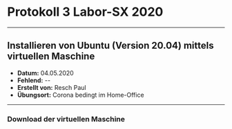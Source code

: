 # Protokoll 3 Labor-SX 2020
--------------------------------
## Installieren von Ubuntu (Version 20.04) mittels virtuellen Maschine
* **Datum:** 04.05.2020
* **Fehlend:** --
* **Erstellt von:** Resch Paul
* **Übungsort:** Corona bedingt im Home-Office
-----------------------------------
### Download der virtuellen Maschine
